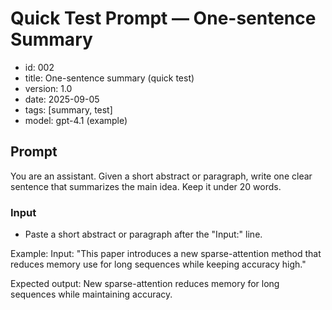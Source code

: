 # Quick Test Prompt — One-sentence Summary

- id: 002
- title: One-sentence summary (quick test)
- version: 1.0
- date: 2025-09-05
- tags: [summary, test]
- model: gpt-4.1 (example)

## Prompt
You are an assistant. Given a short abstract or paragraph, write one clear sentence that summarizes the main idea. Keep it under 20 words.

### Input
- Paste a short abstract or paragraph after the "Input:" line.

Example:
Input:
"This paper introduces a new sparse-attention method that reduces memory use for long sequences while keeping accuracy high."

Expected output:
New sparse-attention reduces memory for long sequences while maintaining accuracy.

